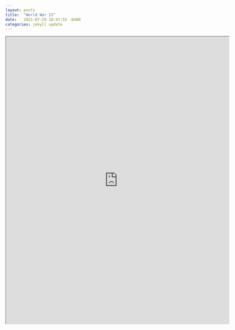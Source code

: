 ```yaml
---
layout: posts
title:  "World War II"
date:   2021-07-29 18:47:55 -0400
categories: jekyll update
---
```



<iframe src="https://drive.google.com/file/d/1DsULAuArTWXWFxIMP5capREIMmlI8A6B/preview" width="700" height="900" allow="autoplay"></iframe>